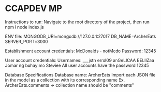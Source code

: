 # CCAPDEV MP

Instructions to run:
Navigate to the root directory of the project, then run
npm i
node index.js

ENV file:
MONGODB_URI=mongodb://127.0.0.1:27017
DB_NAME=ArcherEats
SERVER_PORT=3000

Establishment account credentials:
McDonalds - notMcdo
Password: 12345

User account credentials:
Usernames:
___jstn
errol09
anGeLICAA EELIIZaa
Jomar ng buhay mo
Steviee
All user accounts have the password 12345

Database Specifications
Database name: ArcherEats
Import each JSON file in the model as a collection with its corresponding name
Ex. ArcherEats.comments -> collection name should be "comments"